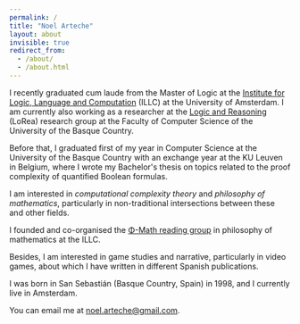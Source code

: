 ```yaml
---
permalink: /
title: "Noel Arteche"
layout: about
invisible: true
redirect_from: 
  - /about/
  - /about.html
---
```


I recently graduated cum laude from the Master of Logic at the [Institute for Logic, Language and Computation](http://www.illc.uva.nl) (ILLC) at the University of Amsterdam. I am currently also working as a researcher at the [Logic and Reasoning](https://www.google.com/url?q=https%3A%2F%2Fwww.ehu.eus%2Fes%2Fweb%2Florea&sa=D) (LoRea) research group at the Faculty of Computer Science of the University of the Basque Country.

Before that, I graduated first of my year in Computer Science at the University of the Basque Country with an exchange year at the KU Leuven in Belgium, where I wrote my Bachelor's thesis on topics related to the proof complexity of quantified Boolean formulas.

I am interested in *computational complexity theory* and *philosophy of mathematics*, particularly in non-traditional intersections between these and other fields.

I founded and co-organised the [Φ-Math reading group](https://sites.google.com/view/phi-math/) in philosophy of mathematics at the ILLC.

Besides, I am interested in game studies and narrative, particularly in video games, about which I have written in different Spanish publications.

I was born in San Sebastián (Basque Country, Spain) in 1998, and I currently live in Amsterdam.

You can email me at [noel.arteche@gmail.com](noel.arteche@gmail.com).
